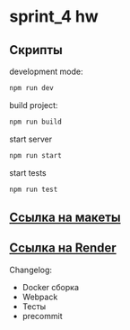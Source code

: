# sprint_4 hw

## Скрипты
development mode:
```bash
npm run dev
```
build project:
```bash
npm run build
```
start server
```bash
npm run start
```

start tests
```bash
npm run test
```

## [Ссылка на макеты](https://www.figma.com/file/HjeXthN0uUsBDP5bRptwDt/module-1-mockups?t=jxb6RnBmnVwy8mxO-6)

## [Ссылка на Render](https://messenger-cnf2.onrender.com)


Changelog:

* Docker сборка
* Webpack
* Тесты
* precommit
